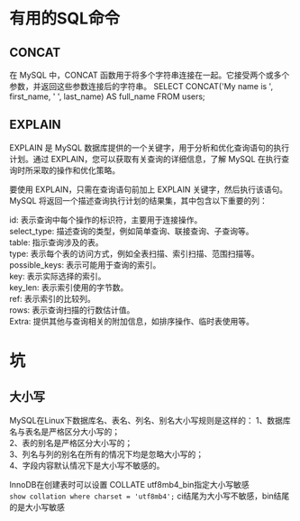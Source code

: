 # 有用的SQL命令

## CONCAT
在 MySQL 中，CONCAT 函数用于将多个字符串连接在一起。它接受两个或多个参数，并返回这些参数连接后的字符串。
SELECT CONCAT('My name is ', first_name, ' ', last_name) AS full_name FROM users;  

## EXPLAIN
EXPLAIN 是 MySQL 数据库提供的一个关键字，用于分析和优化查询语句的执行计划。通过 EXPLAIN，您可以获取有关查询的详细信息，了解 MySQL 在执行查询时所采取的操作和优化策略。

要使用 EXPLAIN，只需在查询语句前加上 EXPLAIN 关键字，然后执行该语句。MySQL 将返回一个描述查询执行计划的结果集，其中包含以下重要的列：

id: 表示查询中每个操作的标识符，主要用于连接操作。  
select_type: 描述查询的类型，例如简单查询、联接查询、子查询等。  
table: 指示查询涉及的表。  
type: 表示每个表的访问方式，例如全表扫描、索引扫描、范围扫描等。  
possible_keys: 表示可能用于查询的索引。  
key: 表示实际选择的索引。  
key_len: 表示索引使用的字节数。  
ref: 表示索引的比较列。  
rows: 表示查询扫描的行数估计值。  
Extra: 提供其他与查询相关的附加信息，如排序操作、临时表使用等。  



# 坑 

## 大小写

MySQL在Linux下数据库名、表名、列名、别名大小写规则是这样的：
1、数据库名与表名是严格区分大小写的；  
2、表的别名是严格区分大小写的；  
3、列名与列的别名在所有的情况下均是忽略大小写的；  
4、字段内容默认情况下是大小写不敏感的。  

InnoDB在创建表时可以设置 COLLATE utf8mb4_bin指定大小写敏感  
`show collation where charset = 'utf8mb4';`
ci结尾为大小写不敏感，bin结尾的是大小写敏感  










